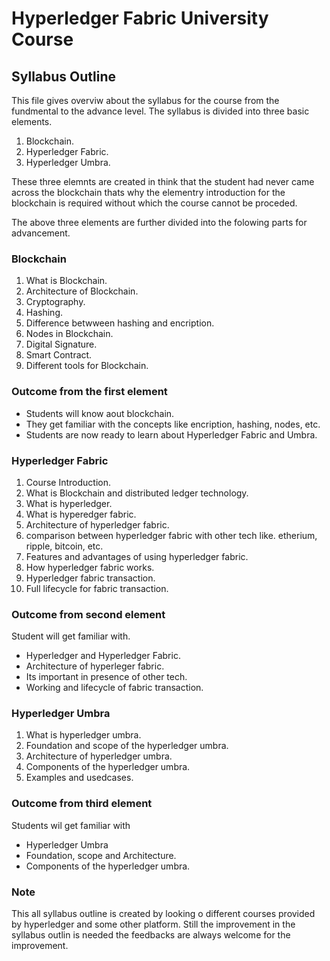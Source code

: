 # Hyperledger Fabric University Course 

## Syllabus Outline 

This file gives overviw about the syllabus for the course from the fundmental to the advance level. The syllabus is divided into three basic elements.

1. Blockchain.
2. Hyperledger Fabric.
3. Hyperledger Umbra.

These three elemnts are created in think that the student had never came across the blockchain thats why the elementry introduction for the blockchain is required without which the course cannot be proceded. 

The above three elements are further divided into the folowing parts for advancement.

### Blockchain
1. What is Blockchain.
2. Architecture of Blockchain. 
3. Cryptography.
4. Hashing.
5. Difference betwween hashing and encription. 
6. Nodes in Blockchain.
7. Digital Signature.
8. Smart Contract.
9. Different tools for Blockchain. 

### Outcome from the first element
* Students will know aout blockchain.
* They get familiar with the concepts like encription, hashing, nodes, etc.
* Students are now ready to learn about Hyperledger Fabric and Umbra.


### Hyperledger Fabric
1. Course Introduction.
2. What is Blockchain and distributed ledger technology.
3. What is hyperledger.
4. What is hyperedger fabric.
5. Architecture of hyperledger fabric.
6. comparison between hyperledger fabric with other tech like. etherium, ripple, bitcoin, etc.
7. Features and advantages of using hyperledger fabric.
8. How hyperledger fabric works.
9. Hyperledger fabric transaction.
10. Full lifecycle for fabric transaction.

### Outcome from second element
Student will get familiar with.
* Hyperledger and Hyperledger Fabric.
* Architecture of hyperleger fabric.
* Its important in presence of other tech.
* Working and lifecycle of fabric transaction.

### Hyperledger Umbra
1. What is hyperledger umbra.
2. Foundation and scope of the hyperledger umbra.
3. Architecture of hyperledger umbra.
4. Components of the hyperledger umbra.
5. Examples and usedcases.

### Outcome from third element
Students wil get familiar with
* Hyperledger Umbra
* Foundation, scope and Architecture.
* Components of the hyperledger umbra.


### Note
This all syllabus outline is created by looking o different courses provided by hyperledger and some other platform. Still the improvement in the syllabus outlin is needed the feedbacks are always welcome for the improvement.
